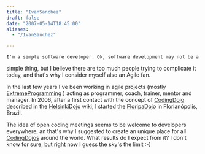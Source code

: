 ```yaml
---
title: "IvanSanchez"
draft: false
date: "2007-05-14T18:45:00"
aliases:
  - "/IvanSanchez"

---
```

    I'm a simple software developer. Ok, software development may not be a
simple thing, but I believe there are too much people trying to
complicate it today, and that's why I consider myself also an Agile fan.

In the last few years I've been working in agile projects (mostly
[ExtremeProgramming](/ExtremeProgramming) ) acting as programmer, coach,
trainer, mentor and manager. In 2006, after a first contact with the
concept of [CodingDojo](/CodingDojo) described in the
[HelsinkiDojo](/dojo/HelsinkiDojo) wiki, I started the
[FloripaDojo](/dojo/FloripaDojo) in Florianópolis, Brazil.

The idea of open coding meetings seems to be welcome to developers
everywhere, an that's why I suggested to create an unique place for all
[CodingDojos](/CodingDojos) around the world. What results do I expect
from it? I don't know for sure, but right now I guess the sky's the
limit :-)
